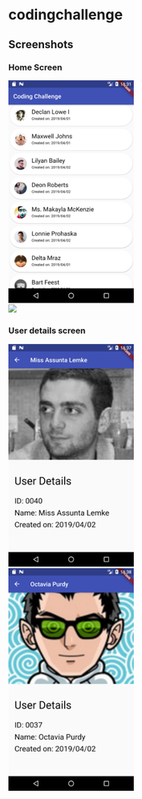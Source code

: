 # codingchallenge

## Screenshots

### Home Screen
<img src="./screenshots/Screenshot_01.png" width="250px" />

<br />

<img src="./screenshots/Screenshot_05.png" width="250px" />

### User details screen
<img src="./screenshots/Screenshot_03.png" width="250px" />

<br />

<img src="./screenshots/Screenshot_04.png" width="250px" />

